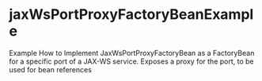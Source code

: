# jaxWsPortProxyFactoryBeanExample
Example How to Implement JaxWsPortProxyFactoryBean as a FactoryBean for a specific port of a JAX-WS service. Exposes a proxy for the port, to be used for bean references
